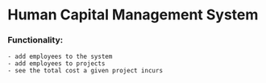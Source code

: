 # Human Capital Management System 

### Functionality:
    - add employees to the system
    - add employees to projects
    - see the total cost a given project incurs
